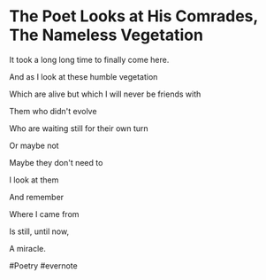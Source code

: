 # The Poet Looks at His Comrades, The Nameless Vegetation

It took a long long time to finally come here.

And as I look at these humble vegetation

Which are alive but which I will never be friends with

Them who didn't evolve

Who are waiting still for their own turn

Or maybe not

Maybe they don't need to

I look at them

And remember

Where I came from

Is still, until now,

A miracle.

\#Poetry #evernote

